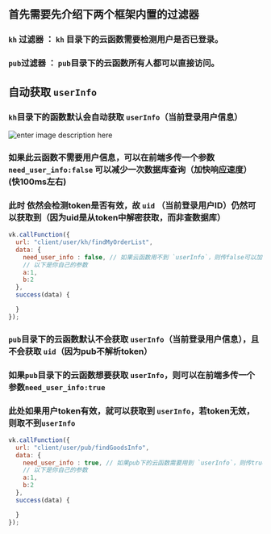 ## 首先需要先介绍下两个框架内置的过滤器

### `kh` 过滤器 ： `kh` 目录下的云函数需要检测用户是否已登录。
### `pub`过滤器 ： `pub`目录下的云函数所有人都可以直接访问。

## 自动获取 `userInfo`

### `kh`目录下的函数默认会自动获取 `userInfo`（当前登录用户信息）
![enter image description here](https://images.gitee.com/uploads/images/2021/0325/105653_91c87860_541115.png "屏幕截图.png")

### 如果此云函数不需要用户信息，可以在前端多传一个参数`need_user_info:false` 可以减少一次数据库查询（加快响应速度）(快100ms左右)
### 此时 依然会检测token是否有效，故 `uid` （当前登录用户ID）仍然可以获取到（因为uid是从token中解密获取，而非查数据库）
```js
vk.callFunction({
  url: "client/user/kh/findMyOrderList",
  data: {
    need_user_info : false, // 如果云函数用不到 `userInfo`，则传false可以加快接口相应速度
    // 以下是你自己的参数
    a:1, 
    b:2
  },
  success(data) {

  }
});
```

### `pub`目录下的云函数默认不会获取 `userInfo`（当前登录用户信息），且不会获取 `uid`（因为pub不解析token）
### 如果`pub`目录下的云函数想要获取 `userInfo`，则可以在前端多传一个参数`need_user_info:true`
### 此处如果用户token有效，就可以获取到 `userInfo`，若token无效，则取不到`userInfo`

```js
vk.callFunction({
  url: "client/user/pub/findGoodsInfo",
  data: {
    need_user_info : true, // 如果pub下的云函数需要用到 `userInfo`，则传true,
    // 以下是你自己的参数
    a:1, 
    b:2
  },
  success(data) {

  }
});
```